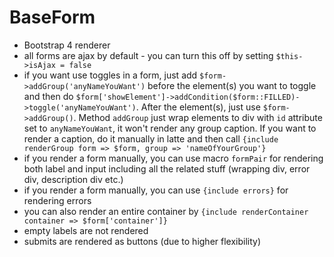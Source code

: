BaseForm
========

- Bootstrap 4 renderer
- all forms are ajax by default - you can turn this off by setting `$this->isAjax = false`
- if you want use toggles in a form, just add `$form->addGroup('anyNameYouWant')` before the element(s) you want to toggle and then do `$form['showElement']->addCondition($form::FILLED)->toggle('anyNameYouWant')`. After the element(s), just use `$form->addGroup()`. Method `addGroup` just wrap elements to div with `id` attribute set to `anyNameYouWant`, it won't render any group caption. If you want to render a caption, do it manually in latte and then call `{include renderGroup form => $form, group => 'nameOfYourGroup'}` 
- if you render a form manually, you can use macro `formPair` for rendering both label and input including all the related stuff (wrapping div, error div, description div etc.)
- if you render a form manually, you can use `{include errors}` for rendering errors
- you can also render an entire container by `{include renderContainer container => $form['container']}`
- empty labels are not rendered
- submits are rendered as buttons (due to higher flexibility)